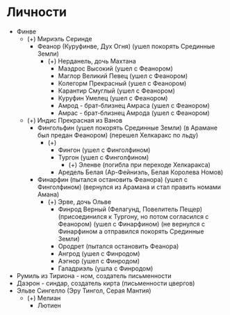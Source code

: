 # Личности

* Финве
    * (+) Мириэль Серинде
        * Феанор (Куруфинве, Дух Огня)
          (ушел покорять Срединные Земли)
            * (+) Нерданель, дочь Махтана
                * Маэдрос Высокий
                  (ушел с Феанором)
                * Маглор Великий Певец
                  (ушел с Феанором)
                * Колегорм Прекрасный
                  (ушел с Феанором)
                * Карантир Смуглый
                  (ушел с Феанором)
                * Куруфин Умелец
                  (ушел с Феанором)
                * Амрод - брат-близнец Амраса
                  (ушел с Феанором)
                * Амрас - брат-близнец Амрода
                  (ушел с Феанором)
    * (+) Индис Прекрасная из Ванов
        * Фингольфин
          (ушел покорять Срединные Земли)
          (в Арамане был предан Феанором)
          (перешел Хелкаракс по льду)
            * (+)
                * Фингон
                  (ушел с Финголфином)
                * Тургон
                  (ушел с Финголфином)
                    * (+) Эленве
                      (погибла при переходе Хелкаракса)
                * Аредель Белая (Ар-Фейниэль, Белая Королева Номов)
        * Финарфин
          (пытался остановить Феанора)
          (ушел с Финголфином)
          (вернулся из Арамана и стал править номами Амана)
            * (+) Эрве, дочь Ольве
                * Финрод Верный (Фелагунд, Повелитель Пещер)
                  (присоединился к Тургону,
                  но потом согласился с Феанором)
                  (ушел с Финарфином)
                  (не вернулся с Финарфином а отправился покорять Срединные Земли)
                * Ородрет
                  (пытался остановить Феанора)
                * Ангрод
                  (ушел с Финродом)
                * Аэгнор
                  (ушел с Финродом)
                * Галадриэль
                  (ушла с Финродом)
* Румиль из Тириона - ном, создатель письменности
* Даэрон - синдар, создатель кирта (письменности цвергов)
* Эльве Сингелло (Эру Тингол, Серая Мантия)
    * (+) Мелиан
        * Лютиен
